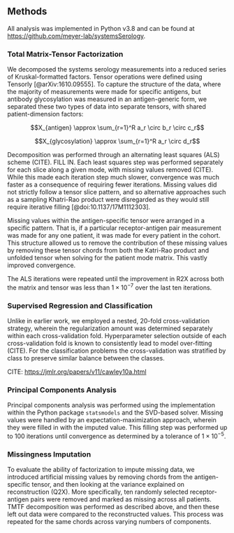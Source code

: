 ## Methods

All analysis was implemented in Python v3.8 and can be found at <https://github.com/meyer-lab/systemsSerology>.

### Total Matrix-Tensor Factorization

We decomposed the systems serology measurements into a reduced series of Kruskal-formatted factors. Tensor operations were defined using Tensorly [@arXiv:1610.09555]. To capture the structure of the data, where the majority of measurements were made for specific antigens, but antibody glycosylation was measured in an antigen-generic form, we separated these two types of data into separate tensors, with shared patient-dimension factors:

$$X_{antigen} \approx \sum_{r=1}^R a_r \circ b_r \circ c_r$$

$$X_{glycosylation} \approx \sum_{r=1}^R a_r \circ d_r$$

Decomposition was performed through an alternating least squares (ALS) scheme (CITE). FILL IN. Each least squares step was performed separately for each slice along a given mode, with missing values removed (CITE). While this made each iteration step much slower, convergence was much faster as a consequence of requiring fewer iterations. Missing values did not strictly follow a tensor slice pattern, and so alternative approaches such as a sampling Khatri-Rao product were disregarded as they would still require iterative filling [@doi:10.1137/17M1112303].


Missing values within the antigen-specific tensor were arranged in a specific pattern. That is, if a particular receptor-antigen pair measurement was made for any one patient, it was made for every patient in the cohort. This structure allowed us to remove the contribution of these missing values by removing these tensor chords from both the Katri-Rao product and unfolded tensor when solving for the patient mode matrix. This vastly improved convergence.

The ALS iterations were repeated until the improvement in R2X across both the matrix and tensor was less than $1\times 10^{-7}$ over the last ten iterations.

### Supervised Regression and Classification

Unlike in earlier work, we employed a nested, 20-fold cross-validation strategy, wherein the regularization amount was determined separately within each cross-validation fold. Hyperparameter selection outside of each cross-validation fold is known to consistently lead to model over-fitting (CITE). For the classification problems the cross-validation was stratified by class to preserve similar balance between the classes.

CITE: https://jmlr.org/papers/v11/cawley10a.html

### Principal Components Analysis

Principal components analysis was performed using the implementation within the Python package `statsmodels` and the SVD-based solver. Missing values were handled by an expectation-maximization approach, wherein they were filled in with the imputed value. This filling step was performed up to 100 iterations until convergence as determined by a tolerance of $1 \times 10^{-5}$.

### Missingness Imputation

To evaluate the ability of factorization to impute missing data, we introduced artificial missing values by removing chords from the antigen-specific tensor, and then looking at the variance explained on reconstruction (Q2X). More specifically, ten randomly selected receptor-antigen pairs were removed and marked as missing across all patients. TMTF decomposition was performed as described above, and then these left out data were compared to the reconstructed values. This process was repeated for the same chords across varying numbers of components.
